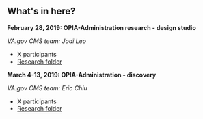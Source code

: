 ## What's in here?

**February 28, 2019: OPIA-Administration research - design studio**

_VA.gov CMS team: Jodi Leo_

* X participants
* [Research folder](https://github.com/department-of-veterans-affairs/va.gov-team/tree/master/products/office-administration/offices/research/OPIA-Administration%20research%20-%20design%20studio%20-%20February%202019)

**March 4-13, 2019: OPIA-Administration - discovery**

_VA.gov CMS team: Eric Chiu_

* X participants
* [Research folder](https://github.com/department-of-veterans-affairs/va.gov-team/tree/master/products/office-administration/offices/research/OPIA-Administration%20research%20-%20discovery%20-%20March%202019)
